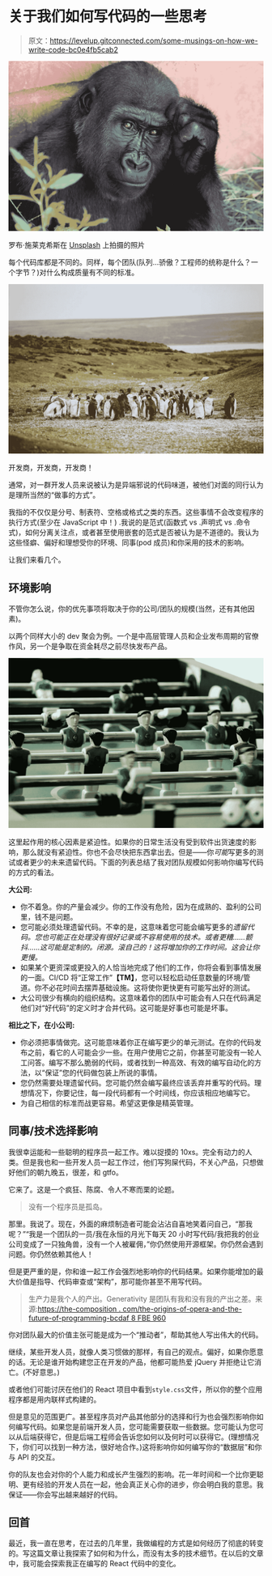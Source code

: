# 关于我们如何写代码的一些思考

> 原文：<https://levelup.gitconnected.com/some-musings-on-how-we-write-code-bc0e4fb5cab2>

![](img/b60b181babec125b2395a67ff04949f0.png)

罗布·施莱克希斯在 [Unsplash](https://unsplash.com/search/photos/computer-thinking?utm_source=unsplash&utm_medium=referral&utm_content=creditCopyText) 上拍摄的照片

每个代码库都是不同的。同样，每个团队(队列…骄傲？工程师的统称是什么？一个字节？)对什么构成质量有不同的标准。

![](img/888a6e66436ad1d347d1090436f1a9f2.png)

开发商，开发商，开发商！

通常，对一群开发人员来说被认为是异端邪说的代码味道，被他们对面的同行认为是理所当然的“做事的方式”。

我指的不仅仅是分号、制表符、空格或格式之类的东西。这些事情不会改变程序的执行方式(至少在 JavaScript 中！) .我说的是范式(函数式 vs .声明式 vs .命令式)，如何分离关注点，或者甚至使用嵌套的范式是否被认为是不道德的。我认为这些怪癖、偏好和理想受你的环境、同事(pod 成员)和你采用的技术的影响。

让我们来看几个。

## 环境影响

不管你怎么说，你的优先事项将取决于你的公司/团队的规模(当然，还有其他因素)。

以两个同样大小的 dev 聚会为例。一个是中高层管理人员和企业发布周期的官僚作风，另一个是争取在资金耗尽之前尽快发布产品。

![](img/0cf1046cb71461e2880954f3cb848345.png)

这里起作用的核心因素是紧迫性。如果你的日常生活没有受到软件出货速度的影响，那么就没有紧迫性。你也不会尽快把东西拿出去。但是——你*可能*写更多的测试或者更少的未来遗留代码。下面的列表总结了我对团队规模如何影响你编写代码的方式的看法。

**大公司:**

*   你不着急。你的产量会减少。你的工作没有危险，因为在成熟的、盈利的公司里，钱不是问题。
*   您可能必须处理遗留代码。不幸的是，这意味着您可能会编写更多的*遗留代码。您也可能正在处理没有很好记录或不容易使用的技术。或者更糟……颤抖……这可能是定制的。闭源。滚自己的！这将增加你的工作时间。这会让你更慢。*
*   如果某个更资深或更投入的人恰当地完成了他们的工作，你将会看到事情发展的一面。CI/CD 将“正常工作”**【TM】**，您可以轻松启动任意数量的环境/管道。你不必花时间去摆弄基础设施。这将使你更快更有可能写出好的测试。
*   大公司很少有横向的组织结构。这意味着你的团队中可能会有人只在代码满足他们对“好代码”的定义时才合并代码。这可能是好事也可能是坏事。

**相比之下，在小公司:**

*   你必须把事情做完。这可能意味着你正在编写更少的单元测试。在你的代码发布之前，看它的人可能会少一些。在用户使用它之前，你甚至可能没有一轮人工问答。编写不那么脆弱的代码，或者找到一种高效、有效的编写自动化的方法，以“保证”您的代码做包装上所说的事情。
*   您仍然需要处理遗留代码。您可能仍然会编写最终应该丢弃并重写的代码。理想情况下，你要记住，每一段代码都有一个时间线，你应该相应地编写它。
*   为自己相信的标准而战更容易。希望这更像是精英管理。

## 同事/技术选择影响

我很幸运能和一些聪明的程序员一起工作。难以捉摸的 10xs。完全有动力的人类。但是我也和一些开发人员一起工作过，他们写狗屎代码，不关心产品，只想做好他们的朝九晚五，很差，和 gtfo。

它来了。这是一个疯狂、陈腐、令人不寒而栗的论题。

> 没有一个程序员是孤岛。

那里。我说了。现在，外面的麻烦制造者可能会沾沾自喜地笑着问自己，“那我呢？”“我是一个团队的一员/我在永恒的月光下每天 20 小时写代码/我把我的创业公司变成了一只独角兽，没有一个人被雇佣，”你仍然使用开源框架。你仍然会遇到问题。你仍然依赖其他人！

但是更严重的是，你和谁一起工作会强烈地影响你的代码结果。如果你能增加的最大价值是指导、代码审查或“架构”，那可能你甚至不用写代码。

> 生产力是我个人的产出。Generativity 是团队有我和没有我的产出之差。来源:[https://the-composition . com/the-origins-of-opera-and-the-future-of-programming-bcdaf 8 FBE 960](https://the-composition.com/the-origins-of-opera-and-the-future-of-programming-bcdaf8fbe960)

你对团队最大的价值主张可能是成为一个“推动者”，帮助其他人写出伟大的代码。

继续，某些开发人员，就像人类习惯做的那样，有自己的观点。偏好，如果你愿意的话。无论是谁开始构建您正在开发的产品，他都可能热爱 jQuery 并拒绝让它消亡。(不好意思。)

或者他们可能讨厌在他们的 React 项目中看到`style.css`文件，所以你的整个应用程序都是用内联样式构建的。

但是意见的范围更广。甚至程序员对产品其他部分的选择和行为也会强烈影响你如何编写代码。如果您是前端开发人员，您可能需要获取一些数据。您可能认为您可以从后端获得它，但是后端工程师会告诉您如何以及何时可以获得它。(理想情况下，你们可以找到一种方法，很好地合作。)这将影响你如何编写你的“数据层”和你与 API 的交互。

你的队友也会对你的个人能力和成长产生强烈的影响。花一年时间和一个比你更聪明、更有经验的开发人员在一起，他会真正关心你的进步，你会明白我的意思。我保证——你会写出越来越好的代码。

## 回首

最近，我一直在思考，在过去的几年里，我做编程的方式是如何经历了彻底的转变的。写这篇文章让我探索了如何和为什么，而没有太多的技术细节。在以后的文章中，我可能会探索我正在编写的 React 代码中的变化。